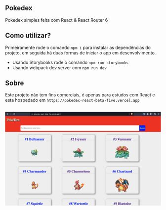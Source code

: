 ## Pokedex
Pokedex simples feita com React & React Router 6

## Como utilizar? 
Primeiramente rode o comando `npm i` para instalar as dependências do projeto, em seguida 
há duas formas de iniciar o app em desenvolvimento.
 * Usando Storybooks
    rode o comando `npm run storybooks`
 * Usando webpack dev server com `npm run dev`

## Sobre
Este projeto não tem fins comerciais, é apenas para estudos com React e esta hospedado em `https://pokedex-react-beta-five.vercel.app`  
##  
![Imagem do projeto](assets/img/picture.png?raw=true)
